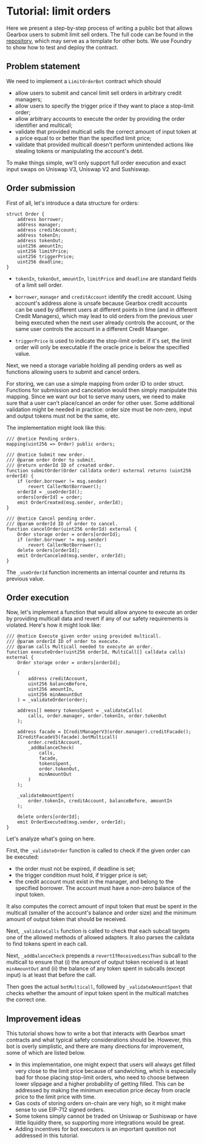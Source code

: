 # Tutorial: limit orders

Here we present a step-by-step process of writing a public bot that allows Gearbox users to submit limit sell orders.
The full code can be found in the [repository](https://github.com/Gearbox-protocol/dev-bots-tutorial), which may serve as a template for other bots.
We use Foundry to show how to test and deploy the contract.

## Problem statement

We need to implement a `LimitOrderBot` contract which should
* allow users to submit and cancel limit sell orders in arbitrary credit managers;
* allow users to specify the trigger price if they want to place a stop-limit order;
* allow arbitrary accounts to execute the order by providing the order identifier and multicall;
* validate that provided multicall sells the correct amount of input token at a price equal to or better than the specified limit price;
* validate that provided multicall doesn't perform unintended actions like stealing tokens or manipulating the account's debt.

To make things simple, we'll only support full order execution and exact input swaps on Uniswap V3, Uniswap V2 and Sushiswap.

## Order submission

First of all, let's introduce a data structure for orders:

```solidity
struct Order {
    address borrower;
    address manager;
    address creditAccount;
    address tokenIn;
    address tokenOut;
    uint256 amountIn;
    uint256 limitPrice;
    uint256 triggerPrice;
    uint256 deadline;
}
```

* `tokenIn`, `tokenOut`, `amountIn`, `limitPrice` and `deadline` are standard fields of a limit sell order.

* `borrower`, `manager` and `creditAccount` identify the credit account.
Using account's address alone is unsafe because Gearbox credit accounts can be used by different users at different points in time (and in different Credit Managers), which may lead to old orders from the previous user being executed when the next user already controls the account, or the same user controls the account in a different Credit Maanger.

* `triggerPrice` is used to indicate the stop-limit order.
If it's set, the limit order will only be executable if the oracle price is below the specified value.

Next, we need a storage variable holding all pending orders as well as functions allowing users to submit and cancel orders.

For storing, we can use a simple mapping from order ID to order struct.
Functions for submission and cancelation would then simply manipulate this mapping.
Since we want our bot to serve many users, we need to make sure that a user can't place/cancel an order for other user.
Some additional validation might be needed in practice: order size must be non-zero, input and output tokens must not be the same, etc.

The implementation might look like this:

```solidity
/// @notice Pending orders.
mapping(uint256 => Order) public orders;

/// @notice Submit new order.
/// @param order Order to submit.
/// @return orderId ID of created order.
function submitOrder(Order calldata order) external returns (uint256 orderId) {
    if (order.borrower != msg.sender)
        revert CallerNotBorrower();
    orderId = _useOrderId();
    orders[orderId] = order;
    emit OrderCreated(msg.sender, orderId);
}

/// @notice Cancel pending order.
/// @param orderId ID of order to cancel.
function cancelOrder(uint256 orderId) external {
    Order storage order = orders[orderId];
    if (order.borrower != msg.sender)
        revert CallerNotBorrower();
    delete orders[orderId];
    emit OrderCanceled(msg.sender, orderId);
}
```

The `_useOrderId` function increments an internal counter and returns its previous value.

## Order execution

Now, let's implement a function that would allow anyone to execute an order by providing multicall data and revert if any of our safety requirements is violated.
Here's how it might look like:

```solidity
/// @notice Execute given order using provided multicall.
/// @param orderId ID of order to execute.
/// @param calls Multicall needed to execute an order.
function executeOrder(uint256 orderId, MultiCall[] calldata calls) external {
    Order storage order = orders[orderId];

    (
        address creditAccount,
        uint256 balanceBefore,
        uint256 amountIn,
        uint256 minAmountOut
    ) = _validateOrder(order);

    address[] memory tokensSpent = _validateCalls(
        calls, order.manager, order.tokenIn, order.tokenOut
    );

    address facade = ICreditManagerV3(order.manager).creditFacade();
    ICreditFacadeV3(facade).botMulticall(
        order.creditAccount,
        _addBalanceCheck(
            calls,
            facade,
            tokensSpent,
            order.tokenOut,
            minAmountOut
        )
    );

    _validateAmountSpent(
        order.tokenIn, creditAccount, balanceBefore, amountIn
    );

    delete orders[orderId];
    emit OrderExecuted(msg.sender, orderId);
}
```

Let's analyze what's going on here.

First, the `_validateOrder` function is called to check if the given order can be executed:
* the order must not be expired, if deadline is set;
* the trigger condition must hold, if trigger price is set;
* the credit account must exist in the manager, and belong to the specified borrower. The account must have a non-zero balance of the input token.

It also computes the correct amount of input token that must be spent in the multicall (smaller of the account's balance and order size) and the minimum amount of output token that should be received.

Next, `_validateCalls` function is called to check that each subcall targets one of the allowed methods of allowed adapters.
It also parses the calldata to find tokens spent in each call.

Next, `_addBalanceCheck` prepends a `revertIfReceivedLessThan` subcall to the multicall to ensure that (i) the amount of output token received is at least `minAmountOut` and (ii) the balance of any token spent in subcalls (except input) is at least that before the call.

Then goes the actual `botMulticall`, followed by `_validateAmountSpent` that checks whether the amount of input token spent in the multicall matches the correct one.

## Improvement ideas

This tutorial shows how to write a bot that interacts with Gearbox smart contracts and what typical safety considerations should be.
However, this bot is overly simplistic, and there are many directions for improvement, some of which are listed below.

* In this implementation, one might expect that users will always get filled very close to the limit price because of sandwiching, which is especially bad for those placing stop-limit orders, who need to choose between lower slippage and a higher probability of getting filled.
This can be addressed by making the minimum execution price decay from oracle price to the limit price with time.
* Gas costs of storing orders on-chain are very high, so it might make sense to use EIP-712 signed orders.
* Some tokens simply cannot be traded on Uniswap or Sushiswap or have little liquidity there, so supporting more integrations would be great.
* Adding incentives for bot executors is an important question not addressed in this tutorial.
